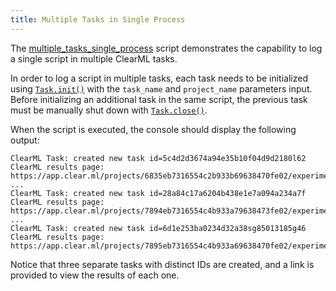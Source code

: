 ```yaml
---
title: Multiple Tasks in Single Process
---
```


The [multiple_tasks_single_process](https://github.com/clearml/clearml/blob/master/examples/advanced/multiple_tasks_single_process.py)
script demonstrates the capability to log a single script in multiple ClearML tasks.  

In order to log a script in multiple tasks, each task needs to be initialized using [`Task.init()`](../../references/sdk/task.md#taskinit) 
with the `task_name` and `project_name` parameters input. Before initializing an additional task in the same script, the 
previous task must be manually shut down with [`Task.close()`](../../references/sdk/task.md#close). 

When the script is executed, the console should display the following output:

```text
ClearML Task: created new task id=5c4d2d3674a94e35b10f04d9d2180l62
ClearML results page: https://app.clear.ml/projects/6835eb7316554c2b933b69638470fe02/experiments/5c4d2d3674a94e35b10f04d9d2180l62/output/log
...
ClearML Task: created new task id=28a84c17a6204b438e1e7a094a234a7f
ClearML results page: https://app.clear.ml/projects/7894eb7316554c4b933a79638473fe02/experiments/28a84c17a6204b438e1e7a094a234a7f/output/log
...
ClearML Task: created new task id=6d1e253ba0234d32a38sg85013185g46
ClearML results page: https://app.clear.ml/projects/7895eb7316554c4b933a69638470fe02/experiments/6d1e253ba0234d32a38sg85013185g46/output/log
```

Notice that three separate tasks with distinct IDs are created, and a link is provided to view the results of each one.  